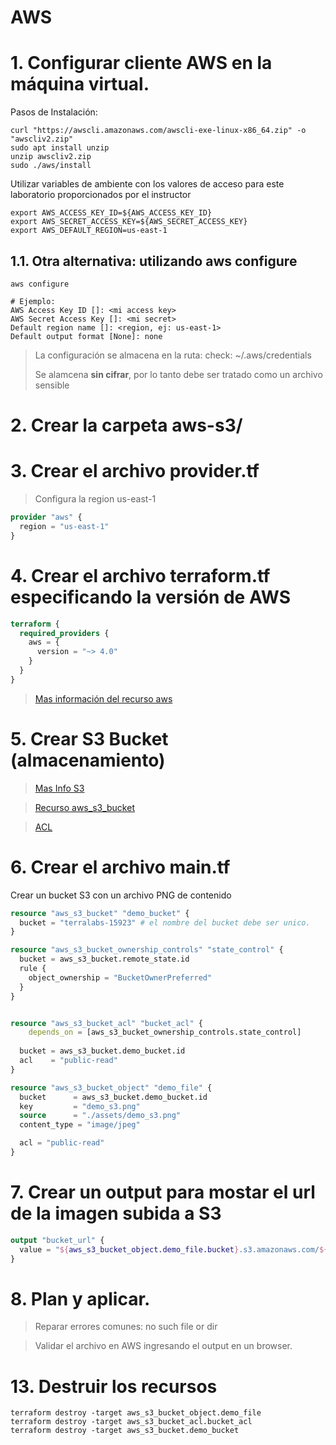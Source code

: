 # AWS <!-- omit in toc -->


# 1. Configurar cliente AWS en la máquina virtual.

Pasos de Instalación:
```vim
curl "https://awscli.amazonaws.com/awscli-exe-linux-x86_64.zip" -o "awscliv2.zip"
sudo apt install unzip
unzip awscliv2.zip
sudo ./aws/install
```

Utilizar variables de ambiente con los valores de acceso para este laboratorio proporcionados por el instructor

```vim
export AWS_ACCESS_KEY_ID=${AWS_ACCESS_KEY_ID}
export AWS_SECRET_ACCESS_KEY=${AWS_SECRET_ACCESS_KEY}
export AWS_DEFAULT_REGION=us-east-1
```


## 1.1. Otra alternativa: utilizando aws configure
```vim
aws configure

# Ejemplo:
AWS Access Key ID []: <mi access key>
AWS Secret Access Key []: <mi secret>
Default region name []: <region, ej: us-east-1>
Default output format [None]: none
```
> La configuración se almacena en la ruta: check: ~/.aws/credentials
>
> Se alamcena **sin cifrar**, por lo tanto debe ser tratado como un archivo sensible

# 2. Crear la carpeta aws-s3/
# 3. Crear el archivo provider.tf

> Configura la region us-east-1
```tf
provider "aws" {
  region = "us-east-1"
}
```

# 4. Crear el archivo terraform.tf especificando la versión de AWS
```tf
terraform {
  required_providers {
    aws = {
      version = "~> 4.0"
    }
  }
}
```

> [Mas información del recurso aws](https://registry.terraform.io/providers/hashicorp/aws/latest/docs)


# 5. Crear S3 Bucket (almacenamiento)
> [Mas Info S3](https://aws.amazon.com/s3/)

> [Recurso aws_s3_bucket](https://registry.terraform.io/providers/hashicorp/aws/latest/docs/resources/s3_bucket)

> [ACL](https://docs.aws.amazon.com/AmazonS3/latest/userguide/acl-overview.html#canned-acl)


# 6. Crear el archivo main.tf

Crear un bucket S3 con un archivo PNG de contenido

```tf
resource "aws_s3_bucket" "demo_bucket" {
  bucket = "terralabs-15923" # el nombre del bucket debe ser unico.
}

resource "aws_s3_bucket_ownership_controls" "state_control" {
  bucket = aws_s3_bucket.remote_state.id
  rule {
    object_ownership = "BucketOwnerPreferred"
  }
}


resource "aws_s3_bucket_acl" "bucket_acl" {
	depends_on = [aws_s3_bucket_ownership_controls.state_control]
	
  bucket = aws_s3_bucket.demo_bucket.id
  acl    = "public-read"
}

resource "aws_s3_bucket_object" "demo_file" {
  bucket      = aws_s3_bucket.demo_bucket.id
  key         = "demo_s3.png"
  source      = "./assets/demo_s3.png"
  content_type = "image/jpeg"

  acl = "public-read"
}
```

# 7. Crear un output para mostar el url de la imagen subida a S3
```tf
output "bucket_url" {
  value = "${aws_s3_bucket_object.demo_file.bucket}.s3.amazonaws.com/${aws_s3_bucket_object.demo_file.key}"
}
```

# 8. Plan y aplicar.

> Reparar errores comunes: no such file or dir

> Validar el archivo en AWS ingresando el output en un browser.

# 13. Destruir los recursos
```vim
terraform destroy -target aws_s3_bucket_object.demo_file
terraform destroy -target aws_s3_bucket_acl.bucket_acl
terraform destroy -target aws_s3_bucket.demo_bucket
```
